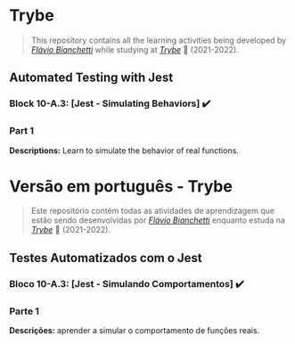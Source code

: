 # Trybe

> This repository contains all the learning activities being developed by _[Flávio Bianchetti](https://www.linkedin.com/in/flaviobianchetti/)_ while studying at _[Trybe](https://www.betrybe.com/)_ :rocket: (2021-2022).

## Automated Testing with Jest


### Block 10-A.3: [Jest - Simulating Behaviors] :heavy_check_mark:

### Part 1

**Descriptions:** Learn to simulate the behavior of real functions.

# Versão em português - Trybe

> Este repositório contêm todas as atividades de aprendizagem que estão sendo desenvolvidas por  _[Flávio Bianchetti](https://www.linkedin.com/in/flaviobianchetti/)_ enquanto estuda na _[Trybe](https://www.betrybe.com/)_ :rocket: (2021-2022).

## Testes Automatizados com o Jest


### Bloco 10-A.3: [Jest - Simulando Comportamentos] :heavy_check_mark:

### Parte 1

**Descrições:** aprender a simular o comportamento de funções reais.